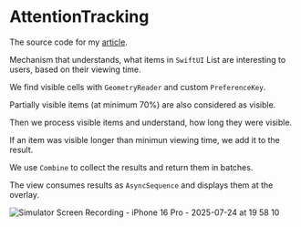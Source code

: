 # AttentionTracking 
The source code for my [article](https://medium.com/@ekononenko/tracking-user-attention-in-swiftui-lists-7cb2370bad6c).

Mechanism that understands, what items in `SwiftUI` List are interesting to users, based on their viewing time.

We find visible cells with `GeometryReader` and custom `PreferenceKey`.

Partially visible items (at minimum 70%) are also considered as visible.

Then we process visible items and understand, how long they were visible. 

If an item was visible longer than minimun viewing time, we add it to the result.

We use `Combine` to collect the results and return them in batches.

The view consumes results as `AsyncSequence` and displays them at the overlay.


![Simulator Screen Recording - iPhone 16 Pro - 2025-07-24 at 19 58 10](https://github.com/user-attachments/assets/2abfab3f-1e56-4699-a480-3962a7ab0d00)
